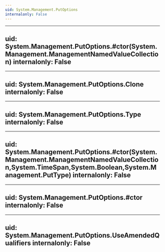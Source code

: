 ```yaml
---
uid: System.Management.PutOptions
internalonly: False
---
```


---
uid: System.Management.PutOptions.#ctor(System.Management.ManagementNamedValueCollection)
internalonly: False
---

---
uid: System.Management.PutOptions.Clone
internalonly: False
---

---
uid: System.Management.PutOptions.Type
internalonly: False
---

---
uid: System.Management.PutOptions.#ctor(System.Management.ManagementNamedValueCollection,System.TimeSpan,System.Boolean,System.Management.PutType)
internalonly: False
---

---
uid: System.Management.PutOptions.#ctor
internalonly: False
---

---
uid: System.Management.PutOptions.UseAmendedQualifiers
internalonly: False
---
